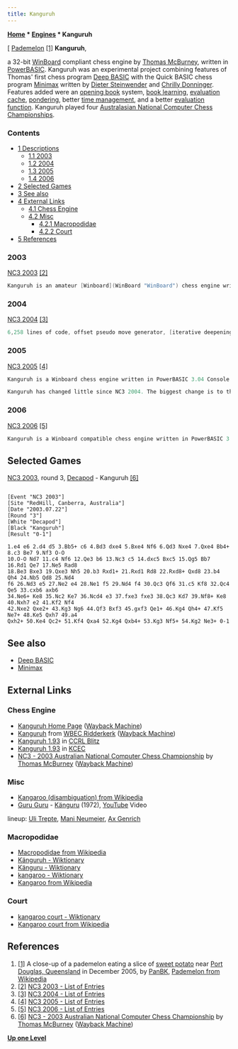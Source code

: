 ```yaml
---
title: Kanguruh
---
```

**[Home](Home "Home") \* [Engines](Engines "Engines") \* Kanguruh**



[ [Pademelon](https://en.wikipedia.org/wiki/Pademelon) <a id="cite-note-1" href="#cite-ref-1">[1]</a>
**Kanguruh**,  

a 32-bit [WinBoard](WinBoard "WinBoard") compliant chess engine by [Thomas McBurney](Thomas_McBurney "Thomas McBurney"), written in [PowerBASIC](Basic#PowerBASIC "Basic"). 
Kanguruh was an experimental project combining features of Thomas' first chess program [Deep BASIC](Deep_BASIC "Deep BASIC") with the Quick BASIC chess program [Minimax](Minimax_(program) "Minimax (program)") written by [Dieter Steinwender](Dieter_Steinwender "Dieter Steinwender") and [Chrilly Donninger](Chrilly_Donninger "Chrilly Donninger"). 
Features added were an [opening book](Opening_Book "Opening Book") system, [book learning](Book_Learning "Book Learning"), [evaluation cache](Evaluation_Hash_Table "Evaluation Hash Table"), [pondering](Pondering "Pondering"), better [time management](Time_Management "Time Management"), and a better [evaluation function](Evaluation "Evaluation"). 
Kanguruh played four [Australasian National Computer Chess Championships](Australasian_National_Computer_Chess_Championship "Australasian National Computer Chess Championship"). 



### Contents


* [1 Descriptions](#descriptions)
	+ [1.1 2003](#2003)
	+ [1.2 2004](#2004)
	+ [1.3 2005](#2005)
	+ [1.4 2006](#2006)
* [2 Selected Games](#selected-games)
* [3 See also](#see-also)
* [4 External Links](#external-links)
	+ [4.1 Chess Engine](#chess-engine)
	+ [4.2 Misc](#misc)
		- [4.2.1 Macropodidae](#macropodidae)
		- [4.2.2 Court](#court)
* [5 References](#references)






### 2003


[NC3 2003](NC3_2003 "NC3 2003") <a id="cite-note-2" href="#cite-ref-2">[2]</a>




```C++
Kanguruh is an amateur [Winboard](WinBoard "WinBoard") chess engine written in [Power BASIC](Basic "Basic") 3.02 Console Compiler.  Kanguruh was started in March 2003 and it's features include 67,000 move [opening book](Opening_Book "Opening Book") database, [hash table](Transposition_Table "Transposition Table") (Using 64-bit [Zobrist keys](Zobrist_Hashing "Zobrist Hashing")), offset [move generation](Move_Generation "Move Generation"), [killer move table](Killer_Heuristic "Killer Heuristic") and [quiescence search](Quiescence_Search "Quiescence Search"). 

```

### 2004


[NC3 2004](NC3_2004 "NC3 2004") <a id="cite-note-3" href="#cite-ref-3">[3]</a>




```C++
6,258 lines of code, offset pseudo move generator, [iterative deepening](Iterative_Deepening "Iterative Deepening"), [aspiration windows](Aspiration_Windows "Aspiration Windows"), killer move table, evaluation cache, 370,000 move opening book database, [book learning](Book_Learning "Book Learning") and [pondering](Pondering "Pondering"). Program Achievements: Highest rated chess engine written in BASIC at [WBEC](WBEC "WBEC"). Kanguruh is approximately 150 Elo points stronger than last year. 

```

### 2005


[NC3 2005](NC3_2005 "NC3 2005") <a id="cite-note-4" href="#cite-ref-4">[4]</a>




```C++
Kanguruh is a Winboard chess engine written in PowerBASIC 3.04 Console Compiler. Kanguruh uses standard search techniques such as [alpha beta](Alpha-Beta "Alpha-Beta") with aspiration windows, iterative deepening, killer move table, offset move generator and evaluation cache.  Kanguruh features a 670,000 move opening book database and also has a type of book learning feature where it stores separate statistics on each opponent it plays.

```


```C++
Kanguruh has changed little since NC3 2004. The biggest change is to the opening book system, it has been rewritten and redesigned in an attempt to improve the performance of Kanguruh's opening moves. A pondering bug has also been fixed which should improve [time management](Time_Management "Time Management") a little. 

```

### 2006


[NC3 2006](NC3_2006 "NC3 2006") <a id="cite-note-5" href="#cite-ref-5">[5]</a>




```C++
Kanguruh is a Winboard compatible chess engine written in PowerBASIC 3.02 Console Compiler and contains approximately 6000 lines of code. Kanguruh features a set of integrated algorithms which I have named the 'Special Heuristically Intelligent Transposition Engine' (S.H.I.T.E.), it is these set of algorithms that is mostly responsible for Kanguruh's style and performance of play. Although Kanguruh is a relatively weak engine, it is the highest rated engine written in BASIC on WBEC. 

```

## Selected Games


[NC3 2003](NC3_2003 "NC3 2003"), round 3, [Decapod](SEE "SEE") - Kanguruh <a id="cite-note-6" href="#cite-ref-6">[6]</a>




```

[Event "NC3 2003"]
[Site "RedHill, Canberra, Australia"]
[Date "2003.07.22"]
[Round "3"]
[White "Decapod"]
[Black "Kanguruh"]
[Result "0-1"]

1.e4 e6 2.d4 d5 3.Bb5+ c6 4.Bd3 dxe4 5.Bxe4 Nf6 6.Qd3 Nxe4 7.Qxe4 Bb4+ 8.c3 Be7 9.Nf3 O-O 
10.O-O Nd7 11.c4 Nf6 12.Qe3 b6 13.Nc3 c5 14.dxc5 Bxc5 15.Qg5 Bb7 16.Rd1 Qe7 17.Ne5 Rad8 
18.Be3 Bxe3 19.Qxe3 Nh5 20.b3 Rxd1+ 21.Rxd1 Rd8 22.Rxd8+ Qxd8 23.b4 Qh4 24.Nb5 Qd8 25.Nd4 
f6 26.Nd3 e5 27.Ne2 e4 28.Ne1 f5 29.Nd4 f4 30.Qc3 Qf6 31.c5 Kf8 32.Qc4 Qe5 33.cxb6 axb6 
34.Ne6+ Ke8 35.Nc2 Ke7 36.Ncd4 e3 37.fxe3 fxe3 38.Qc3 Kd7 39.Nf8+ Ke8 40.Nxh7 e2 41.Kf2 Nf4 
42.Nxe2 Qxe2+ 43.Kg3 Ng6 44.Qf3 Bxf3 45.gxf3 Qe1+ 46.Kg4 Qh4+ 47.Kf5 Ne7+ 48.Ke5 Qxh7 49.a4 
Qxh2+ 50.Ke4 Qc2+ 51.Kf4 Qxa4 52.Kg4 Qxb4+ 53.Kg3 Nf5+ 54.Kg2 Ne3+ 0-1

```

## See also


* [Deep BASIC](Deep_BASIC "Deep BASIC")
* [Minimax](Minimax_(program) "Minimax (program)")


## External Links


### Chess Engine


* [Kanguruh Home Page](https://web.archive.org/web/20180222155226/http://home.pacific.net.au:80/~tommyinoz/kanguruh.html) ([Wayback Machine](https://en.wikipedia.org/wiki/Wayback_Machine))
* [Kanguruh](https://web.archive.org/web/20140418005106/http://wbec-ridderkerk.nl/html/details1/Kanguruh.html) from [WBEC Ridderkerk](WBEC "WBEC") ([Wayback Machine](https://en.wikipedia.org/wiki/Wayback_Machine))
* [Kanguruh 1.93](http://www.computerchess.org.uk/ccrl/404/cgi/engine_details.cgi?print=Details&eng=Kanguruh%201.93) in [CCRL Blitz](CCRL "CCRL")
* [Kanguruh 1.93](http://kirr.homeunix.org/chess/kcec/cgi/engine_details.cgi?match_length=20&print=Details&each_game=0&eng=Kanguruh%201.93) in [KCEC](KCEC "KCEC")
* [NC3 - 2003 Australian National Computer Chess Championship](https://web.archive.org/web/20180713121916/http://home.pacific.net.au/~tommyinoz/nc3.html) by [Thomas McBurney](Thomas_McBurney "Thomas McBurney") ([Wayback Machine](https://en.wikipedia.org/wiki/Wayback_Machine))


### Misc


* [Kangaroo (disambiguation) from Wikipedia](https://en.wikipedia.org/wiki/Kangaroo_%28disambiguation%29)
* [Guru Guru](Category:Guru_Guru "Category:Guru Guru") - [Känguru](https://www.discogs.com/de/Guru-Guru-K%C3%A4nguru/release/760659) (1972), [YouTube](https://en.wikipedia.org/wiki/YouTube) Video


 lineup: [Uli Trepte](https://en.wikipedia.org/wiki/Uli_Trepte), [Mani Neumeier](https://en.wikipedia.org/wiki/Mani_Neumeier), [Ax Genrich](http://de.wikipedia.org/wiki/Ax_Genrich)
 
### Macropodidae


* [Macropodidae from Wikipedia](https://en.wikipedia.org/wiki/Macropodidae)
* [Känguruh - Wiktionary](http://en.wiktionary.org/wiki/K%C3%A4nguruh)
* [Känguru - Wiktionary](http://en.wiktionary.org/wiki/K%C3%A4nguru#German)
* [kangaroo - Wiktionary](http://en.wiktionary.org/wiki/kangaroo)
* [Kangaroo from Wikipedia](https://en.wikipedia.org/wiki/Kangaroo)


### Court


* [kangaroo court - Wiktionary](http://en.wiktionary.org/wiki/kangaroo_court)
* [Kangaroo court from Wikipedia](https://en.wikipedia.org/wiki/Kangaroo_court)


## References


1. <a id="cite-ref-1" href="#cite-note-1">[1]</a> A close-up of a pademelon eating a slice of [sweet potato](https://en.wikipedia.org/wiki/Sweet_potato) near [Port Douglas, Queensland](https://en.wikipedia.org/wiki/Port_Douglas,_Queensland) in December 2005, by [PanBK](https://en.wikipedia.org/wiki/User:PanBK), [Pademelon from Wikipedia](https://en.wikipedia.org/wiki/Pademelon)
2. <a id="cite-ref-2" href="#cite-note-2">[2]</a> [NC3 2003 - List of Entries](http://users.cecs.anu.edu.au/%7Eshaun/chess/NC3_-_List_of_Entries.html)
3. <a id="cite-ref-3" href="#cite-note-3">[3]</a> [NC3 2004 - List of Entries](http://users.cecs.anu.edu.au/%7Eshaun/chess/NC32004_-_List_of_Entries.html)
4. <a id="cite-ref-4" href="#cite-note-4">[4]</a> [NC3 2005 - List of Entries](http://users.cecs.anu.edu.au/%7Eshaun/chess/NC32005_-_List_of_Entries.html)
5. <a id="cite-ref-5" href="#cite-note-5">[5]</a> [NC3 2006 - List of Entries](http://users.cecs.anu.edu.au/%7Eshaun/chess/NC32006_-_List_of_Entries.html)
6. <a id="cite-ref-6" href="#cite-note-6">[6]</a> [NC3 - 2003 Australian National Computer Chess Championship](https://web.archive.org/web/20180713121916/http://home.pacific.net.au/~tommyinoz/nc3.html) by [Thomas McBurney](Thomas_McBurney "Thomas McBurney") ([Wayback Machine](https://en.wikipedia.org/wiki/Wayback_Machine))

**[Up one Level](Engines "Engines")**







 
